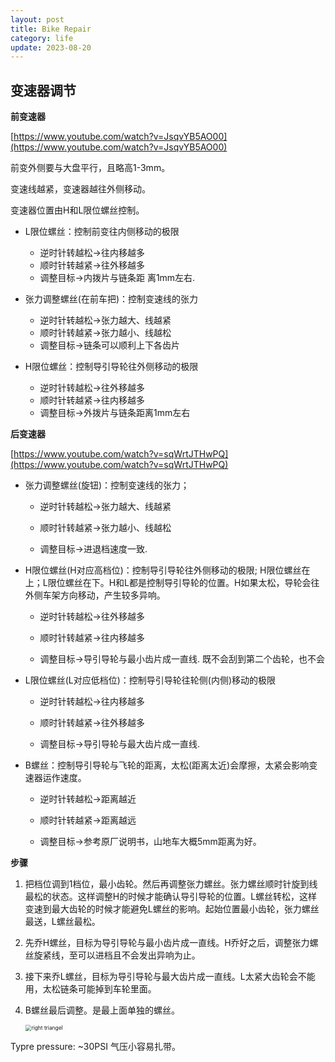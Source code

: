 ```yaml
---
layout: post
title: Bike Repair
category: life
update: 2023-08-20
---
```


## 变速器调节

**前变速器**

[https://www.youtube.com/watch?v=JsqvYB5AO00](https://www.youtube.com/watch?v=JsqvYB5AO00)

前变外侧要与大盘平行，且略高1-3mm。

变速线越紧，变速器越往外侧移动。

变速器位置由H和L限位螺丝控制。

-   L限位螺丝：控制前变往内侧移动的极限
    -    逆时针转越松→往内移越多
    -   顺时针转越紧→往外移越多
    -   调整目标→内拨片与链条距 离1mm左右.

-   张力调整螺丝(在前车把)：控制变速线的张力
    -   逆时针转越松→张力越大、线越紧
    -   顺时针转越紧→张力越小、线越松
    -   调整目标→链条可以顺利上下各齿片

-   H限位螺丝：控制导引导轮往外侧移动的极限
    -   逆时针转越松→往外移越多
    -   顺时针转越紧→往内移越多
    -   调整目标→外拨片与链条距离1mm左右



**后变速器**

[https://www.youtube.com/watch?v=sqWrtJTHwPQ](https://www.youtube.com/watch?v=sqWrtJTHwPQ)

-   张力调整螺丝(旋钮)：控制变速线的张力；

    -   逆时针转越松→张力越大、线越紧

    -   顺时针转越紧→张力越小、线越松

    -   调整目标→进退档速度一致. 

-   H限位螺丝(H对应高档位)：控制导引导轮往外侧移动的极限; H限位螺丝在上；L限位螺丝在下。H和L都是控制导引导轮的位置。H如果太松，导轮会往外侧车架方向移动，产生较多异响。

    -   逆时针转越松→往外移越多

    -   顺时针转越紧→往内移越多

    -   调整目标→导引导轮与最小齿片成一直线. 既不会刮到第二个齿轮，也不会

-   L限位螺丝(L对应低档位)：控制导引导轮往轮侧(内侧)移动的极限

    -   逆时针转越松→往内移越多

    -   顺时针转越紧→往外移越多

    -   调整目标→导引导轮与最大齿片成一直线.

-   B螺丝：控制导引导轮与飞轮的距离，太松(距离太近)会摩擦，太紧会影响变速器运作速度。

    -   逆时针转越松→距离越近

    -   顺时针转越紧→距离越远

    -   调整目标→参考原厂说明书，山地车大概5mm距离为好。

**步骤**

1.   把档位调到1档位，最小齿轮。然后再调整张力螺丝。张力螺丝顺时针旋到线最松的状态。这样调整H的时候才能确认导引导轮的位置。L螺丝转松，这样变速到最大齿轮的时候才能避免L螺丝的影响。起始位置最小齿轮，张力螺丝最送，L螺丝最松。

2.   先乔H螺丝，目标为导引导轮与最小齿片成一直线。H乔好之后，调整张力螺丝旋紧线，至可以进档且不会发出异响为止。

3.   接下来乔L螺丝，目标为导引导轮与最大齿片成一直线。L太紧大齿轮会不能用，太松链条可能掉到车轮里面。

4.   B螺丝最后调整。是最上面单独的螺丝。

     <img src="{{ site.baseurl}}/images/B螺丝.png" alt="right triangel" style="zoom:60%;" />



Typre pressure: ~30PSI 气压小容易扎带。